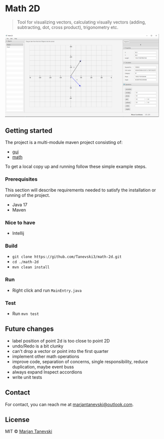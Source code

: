 # Math 2D

> Tool for visualizing vectors, calculating visually vectors (adding, subtracting, dot, cross product), trigonometry etc.

![Image](screenshot.png)
<br/>

## Getting started 
The project is a multi-module maven project consisting of:

- [gui](gui/)
- [math](math/)

To get a local copy up and running follow these simple example steps. 

### Prerequisites
This section will describe requirements needed to satisfy the installation or running of the project.

 - Java 17
 - Maven
 
### Nice to have
 - Intellij

### Build
 - `git clone https://github.com/Tanevski3/math-2d.git`
 - `cd ./math-2d`
 - `mvn clean install`
 
### Run
 - Right click and run `MainEntry.java`
 
### Test
 - Run `mvn test`

## Future changes

- label position of point 2d is too close to point 2D
- undo/Redo is a bit clunky
- can't drop a vector or point into the first quarter
- implement other math operations
- improve code, separation of concerns, single responsibility, reduce duplication, maybe event buss
- always expand Inspect accordions
- write unit tests
 
## Contact

For contact, you can reach me at [marjantanevski@outlook.com](marjantanevski@outlook.com).

## License

MIT © [Marjan Tanevski](marjantanevski@outlook.com)